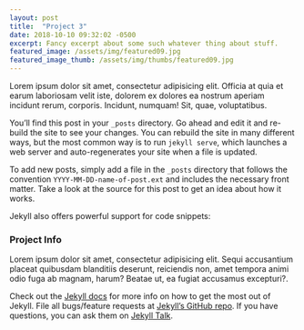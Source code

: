 ```yaml
---
layout: post
title:  "Project 3"
date: 2018-10-10 09:32:02 -0500
excerpt: Fancy excerpt about some such whatever thing about stuff.
featured_image: /assets/img/featured09.jpg
featured_image_thumb: /assets/img/thumbs/featured09.jpg
---
```


<div class="row">
<div class="col-lg-8">

Lorem ipsum dolor sit amet, consectetur adipisicing elit. Officia at quia et earum laboriosam velit iste, dolorem ex dolores ea nostrum aperiam incidunt rerum, corporis. Incidunt, numquam! Sit, quae, voluptatibus.

You’ll find this post in your `_posts` directory. Go ahead and edit it and re-build the site to see your changes. You can rebuild the site in many different ways, but the most common way is to run `jekyll serve`, which launches a web server and auto-regenerates your site when a file is updated.

To add new posts, simply add a file in the `_posts` directory that follows the convention `YYYY-MM-DD-name-of-post.ext` and includes the necessary front matter. Take a look at the source for this post to get an idea about how it works.

Jekyll also offers powerful support for code snippets:


</div>
<div class="col-lg-4">
	<div class="sidebar-block" markdown="1" >
  <h3>Project Info</h3>
  <p>Lorem ipsum dolor sit amet, consectetur adipisicing elit. Sequi accusantium placeat quibusdam blanditiis deserunt, reiciendis non, amet tempora animi odio fuga ab magnam, harum? Beatae ut, ea fugiat accusamus excepturi?.</p>
  
Check out the [Jekyll docs][jekyll-docs] for more info on how to get the most out of Jekyll. File all bugs/feature requests at [Jekyll’s GitHub repo][jekyll-gh]. If you have questions, you can ask them on [Jekyll Talk][jekyll-talk].

[jekyll-docs]: https://jekyllrb.com/docs/home
[jekyll-gh]:   https://github.com/jekyll/jekyll
[jekyll-talk]: https://talk.jekyllrb.com/
</div>

</div>
</div>




